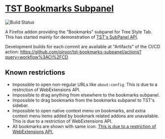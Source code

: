 # [TST Bookmarks Subpanel](https://addons.mozilla.org/firefox/addon/tst-bookmarks-subpanel/)

![Build Status](https://github.com/piroor/tst-bookmarks-subpanel/actions/workflows/main.yml/badge.svg?branch=trunk)

A Firefox addon providing the "Bookmarks" subpanel for Tree Style Tab.
This has started mainly for demonstration of [TST's SubPanel API](https://github.com/piroor/treestyletab/wiki/SubPanel-API).

Development builds for each commit are available at "Artifacts" of the CI/CD action:
https://github.com/piroor/tst-bookmarks-subpanel/actions?query=workflow%3ACI%2FCD

## Known restrictions

* Impossible to open non-regular URLs like `about:config`. This is due to a restriction of WebExtensions API.
* Impossible to drag anything from elsewhere to the bookmarks subpanel.
* Impossible to drag bookmarks from the bookmarks subpanel to TST's sidebar.
* Impossible to open native context menu on bookmarks, and extra context menu items added by bookmark related addons are unavailable. This is due to a restriction of WebExtensions API.
* All bookmarks are shown with same icon. [This is due to a restriction of WebExtensions API.](https://bugzilla.mozilla.org/show_bug.cgi?id=1315616 "Bug 1315616 - Give extensions access to cached favicon URLs")
